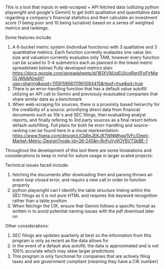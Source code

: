 This is a tool that inputs in web-scraped + API fetched data (utilizing python playwright and google's Gemini) to get both qualitative and quantitative data regarding a 
company's financial statistics and then calculate an investment score (1 being poor and 10 being lucrative) based on a series of weighted metrics and rankings.

Some features include:
1. A 6-bucket metric system (individual functions) with 3 qualitative and 3 quantitative metrics. Each function currently evalautes one value (ex: size and valuation currently
   evaluates only TAM, however every function can be scaled to 3-4 submetrics each as planned in the linked metric spreadsheet below)
   Fully developed metrics plan: https://docs.google.com/spreadsheets/d/181XVMJgEUIjcpRgn1FoFlrMwOLjWbIkN/edit?usp=sharing&ouid=115915866111961084415&rtpof=true&sd=true
2. There is an error-handling function that has a default value autofill utilizing an API call to Gemini and previosuly evauluated companies that share similar data as a benchmark
3. When web-scraping for sources, there is a proximity based heirarchy for the credibility of a source: prioritizing direct data from financial documents such as 10k's and SEC filings,
   then evaluaiting analyst reports, and finally refering to 3rd party sources as a final resort before default-autofilling. Full plans for both he erorr-handling and source-ranking
   can be found here in a visual representation: https://www.figma.com/design/LiCbRnJEKJR7WNMhqg1VFc/Deeli-Market-Metric-Design?node-id=38-245&t=RnFuVy9OYBVTSkBE-1
   

Throughout the development of this tool there are some limiatations and considerations to keep in mind for suture usage in larger scaled projects:

Technical issues faced include:
1. fetching the documents after dowloading then and parsing throws an event loop closed error, and requirs a new call in order to function properly
2. python playwright can't identify the table structure linking within the SEC filings as it is not pure HTML and requires link keyword recognition rather than a table position
3. When fetchign the CIK, ensure that Gemini follows a specific format as written in to avoid potential naming issues with the pdf download later on

Other considerations:
1. SEC filings are updates quarterly at best so the information from this program is only as recent as the data allows for
2. In the event of a default alue autofill, the data is approximated and is not 100% accurate which may skew larger predictions
3. This program is only functional for companies that are actively filing taxes and are government compliant (meaning they have a CIK number)

